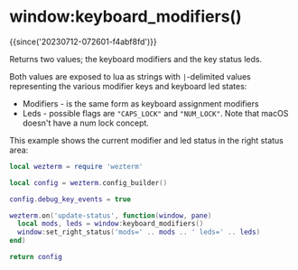 # window:keyboard_modifiers()

{{since('20230712-072601-f4abf8fd')}}

Returns two values; the keyboard modifiers and the key status leds.

Both values are exposed to lua as strings with `|`-delimited values
representing the various modifier keys and keyboard led states:

* Modifiers - is the same form as keyboard assignment modifiers
* Leds - possible flags are `"CAPS_LOCK"` and `"NUM_LOCK"`. Note that macOS
  doesn't have a num lock concept.

This example shows the current modifier and led status in the right status
area:

```lua
local wezterm = require 'wezterm'

local config = wezterm.config_builder()

config.debug_key_events = true

wezterm.on('update-status', function(window, pane)
  local mods, leds = window:keyboard_modifiers()
  window:set_right_status('mods=' .. mods .. ' leds=' .. leds)
end)

return config
```
